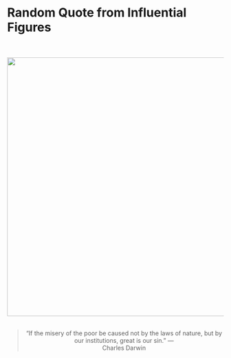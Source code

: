 # Random Quote from Influential Figures

<div align="center">
  <br>
  <br>
  <a href="https://en.wikipedia.org/wiki/Charles_Darwin" title="Charles Darwin - Wikipedia"><img src="https://upload.wikimedia.org/wikipedia/commons/2/2e/Charles_Darwin_seated_crop.jpg" width="600px"></a>
  <br>
  <br>
  <blockquote>&ldquo;If the misery of the poor be caused not by the laws of nature, but by our institutions, great is our sin.&rdquo; &mdash; <footer>Charles Darwin</footer></blockquote>
</div>
  